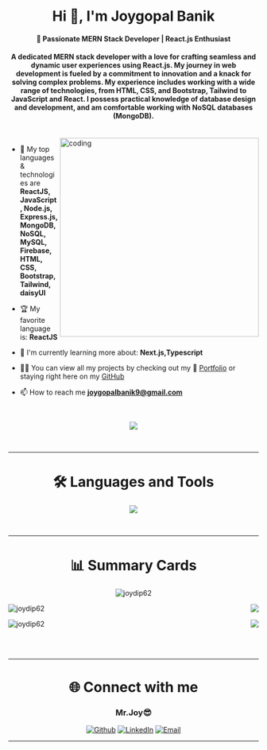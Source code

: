 
<h1 align="center">Hi 👋, I'm Joygopal Banik</h1>
<h4 align="center">
🚀 Passionate MERN Stack Developer | React.js Enthusiast
</h4>
<h4 align="center">	
A dedicated MERN stack developer with a love for crafting seamless and dynamic user experiences using React.js. My journey in web development is fueled by a commitment to innovation and a knack for solving complex problems.
My experience includes working with a wide range of technologies, from HTML, CSS, and Bootstrap, Tailwind to JavaScript and React. I possess practical knowledge of database design and development, and am comfortable working with NoSQL databases (MongoDB). 
</h4>
<br>

<img align="right" alt="coding" width="400" src="https://res.cloudinary.com/di5cg0bcv/image/upload/v1702108619/programmer_cywoh9.gif">

<div align="left">

- 🔧 My top languages & technologies are **ReactJS, JavaScript, Node.js, Express.js, MongoDB, NoSQL, MySQL, Firebase, HTML, CSS, Bootstrap, Tailwind, daisyUI**

- 🏆 My favorite language is: **ReactJS**

- 🌱 I'm currently learning more about: **Next.js,Typescript**

- 👩‍💻 You can view all my projects by checking out my 💼 [Portfolio](https://joydip-portfolio.surge.sh/) or staying right here on my [GitHub](https://github.com/joydip62)

- 📫 How to reach me **joygopalbanik9@gmail.com**

</div>
<br>

<p align="center"> 
<img src="https://github-readme-streak-stats.herokuapp.com?user=joydip62&theme=tokyonight&hide_border=true)](https://git.io/streak-stats">
</p>

<br>

---

<h1 align="center">🛠️ Languages and Tools</h1>

<p align="center">
  <a href="https://skillicons.dev">
    <img src="https://skillicons.dev/icons?i=git,github,postman,vscode,figma,html,css,bootstrap,tailwind,js,react,nodejs,express,mongodb,firebase" />
  </a>
</p>

<br/>

---

<h1 align="center">📊 Summary Cards</h1>

<div>
<p align="center"><img src="https://github-profile-summary-cards.vercel.app/api/cards/profile-details?username=joydip62&theme=tokyonight" alt="joydip62" /></p>


<p align="left">
<img src="https://github-profile-summary-cards.vercel.app/api/cards/repos-per-language?username=joydip62&theme=tokyonight" alt="joydip62" />
<img align="right" src="https://github-profile-summary-cards.vercel.app/api/cards/most-commit-language?username=joydip62&theme=tokyonight" />
</p>


<p align="left">
<img src="https://github-profile-summary-cards.vercel.app/api/cards/stats?username=joydip62&theme=tokyonight" alt="joydip62" />
<img align="right" src="https://github-profile-summary-cards.vercel.app/api/cards/productive-time?username=joydip62&theme=tokyonight&utcOffset=8" />
</p>



</div>



<br/>
<br/>


---
<div align="center">
<h1 align="center">🌐 Connect with me</h1>

<div align="center">

<h3>Mr.Joy😎</h3>  

</div>

<div align="center">

[![Github](https://img.shields.io/badge/-Github-181717?style=for-the-badge&logo=Github&logoColor=white)](https://github.com/joydip62)
[![LinkedIn](https://img.shields.io/badge/-LinkedIn-0077B5?style=for-the-badge&logo=LinkedIn&logoColor=white)](https://www.linkedin.com/in/joygopal-banik/)
[![Email](https://img.shields.io/badge/Gmail-D14836?style=for-the-badge&logo=gmail&logoColor=white)](mailto:joygopalbanik9@gmail.com)



<!-- [![Twitter](https://img.shields.io/badge/-Twitter-1DA1F2?style=for-the-badge&logo=Twitter&logoColor=white)](https://twitter.com/alissamtroiano) -->

</div>

---
